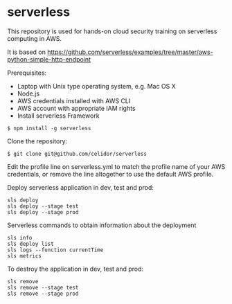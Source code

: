 # serverless
This repository is used for hands-on cloud security training on serverless computing in AWS.

It is based on https://github.com/serverless/examples/tree/master/aws-python-simple-http-endpoint

Prerequisites:
* Laptop with Unix type operating system, e.g. Mac OS X
*	Node.js
*	AWS credentials installed with AWS CLI
*	AWS account with appropriate IAM rights
*	Install serverless Framework
```
$ npm install -g serverless
```

Clone the repository:
```
$ git clone git@github.com/celidor/serverless
```

Edit the profile line on serverless.yml to match the profile name of your AWS credentials, or remove the line altogether to use the default AWS profile.

Deploy serverless application in dev, test and prod:
```
sls deploy
sls deploy --stage test
sls deploy --stage prod
```

Serverless commands to obtain information about the deployment
```
sls info
sls deploy list
sls logs --function currentTime
sls metrics
```

To destroy the application in dev, test and prod:

```
sls remove
sls remove --stage test
sls remove --stage prod
```
